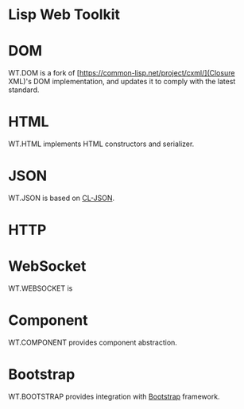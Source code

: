 Lisp Web Toolkit
================

# DOM
WT.DOM is a fork of [https://common-lisp.net/project/cxml/](Closure XML)'s DOM implementation, and updates it to comply with the latest standard.

# HTML
WT.HTML implements HTML constructors and serializer.

# JSON
WT.JSON is based on [CL-JSON](https://common-lisp.net/project/cl-json/cl-json.html).

# HTTP

# WebSocket
WT.WEBSOCKET is 

# Component
WT.COMPONENT provides component abstraction.

# Bootstrap
WT.BOOTSTRAP provides integration with [Bootstrap](https://getbootstrap.com/) framework.


